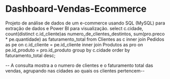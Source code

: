 # Dashboard-Vendas-Ecommerce
Projeto de análise de dados de um e-commerce usando SQL (MySQL) para extração de dados e Power BI para visualização.
select
	c.cidade,
    	count(distinct c.id_cliente)as numero_de_clientes_destintos,
    	sum(pro.preco * pe.quantidade) as faturamento_total
from Clientes as c
inner join Pedidos as pe on c.id_cliente = pe.id_cliente
inner join Produtos as pro on pe.id_produto = pro.id_produto
group by
	c.cidade
order by 
	faturamento_total desc;

-- A consulta mostra a o numero de clientes e o faturamento total das vendas, agrupando nas cidades ao quais os clientes pertencem--
